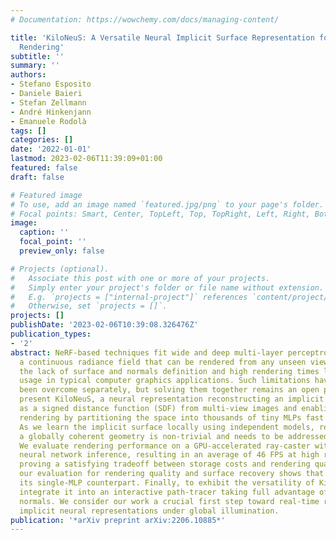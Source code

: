 ```yaml
---
# Documentation: https://wowchemy.com/docs/managing-content/

title: 'KiloNeuS: A Versatile Neural Implicit Surface Representation for Real-Time
  Rendering'
subtitle: ''
summary: ''
authors:
- Stefano Esposito
- Daniele Baieri
- Stefan Zellmann
- André Hinkenjann
- Emanuele Rodolà
tags: []
categories: []
date: '2022-01-01'
lastmod: 2023-02-06T11:39:09+01:00
featured: false
draft: false

# Featured image
# To use, add an image named `featured.jpg/png` to your page's folder.
# Focal points: Smart, Center, TopLeft, Top, TopRight, Left, Right, BottomLeft, Bottom, BottomRight.
image:
  caption: ''
  focal_point: ''
  preview_only: false

# Projects (optional).
#   Associate this post with one or more of your projects.
#   Simply enter your project's folder or file name without extension.
#   E.g. `projects = ["internal-project"]` references `content/project/deep-learning/index.md`.
#   Otherwise, set `projects = []`.
projects: []
publishDate: '2023-02-06T10:39:08.326476Z'
publication_types:
- '2'
abstract: NeRF-based techniques fit wide and deep multi-layer perceptrons (MLPs) to
  a continuous radiance field that can be rendered from any unseen viewpoint. However,
  the lack of surface and normals definition and high rendering times limit their
  usage in typical computer graphics applications. Such limitations have recently
  been overcome separately, but solving them together remains an open problem. We
  present KiloNeuS, a neural representation reconstructing an implicit surface represented
  as a signed distance function (SDF) from multi-view images and enabling real-time
  rendering by partitioning the space into thousands of tiny MLPs fast to inference.
  As we learn the implicit surface locally using independent models, resulting in
  a globally coherent geometry is non-trivial and needs to be addressed during training.
  We evaluate rendering performance on a GPU-accelerated ray-caster with in-shader
  neural network inference, resulting in an average of 46 FPS at high resolution,
  proving a satisfying tradeoff between storage costs and rendering quality. In fact,
  our evaluation for rendering quality and surface recovery shows that KiloNeuS outperforms
  its single-MLP counterpart. Finally, to exhibit the versatility of KiloNeuS, we
  integrate it into an interactive path-tracer taking full advantage of its surface
  normals. We consider our work a crucial first step toward real-time rendering of
  implicit neural representations under global illumination.
publication: '*arXiv preprint arXiv:2206.10885*'
---
```

